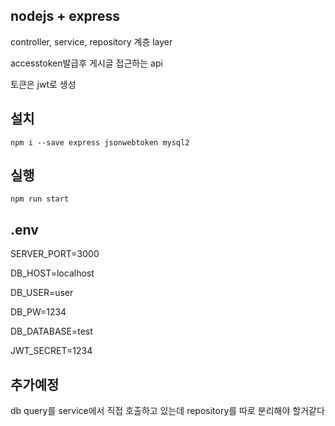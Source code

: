 ## nodejs + express 
controller, service, repository 계층 layer

accesstoken발급후 게시글 접근하는 api

토큰은 jwt로 생성

## 설치

    npm i --save express jsonwebtoken mysql2

## 실행
    npm run start

## .env

SERVER_PORT=3000

DB_HOST=localhost

DB_USER=user

DB_PW=1234

DB_DATABASE=test

JWT_SECRET=1234

## 추가예정
db query를 service에서 직접 호출하고 있는데 repository를 따로 분리해야 할거같다
